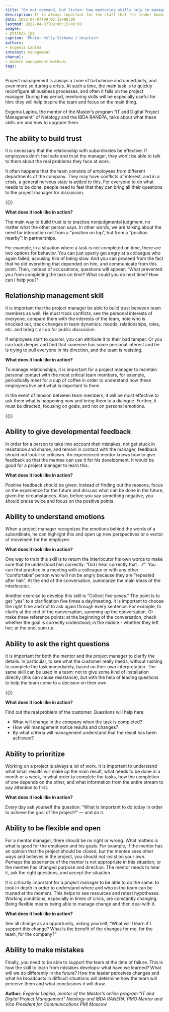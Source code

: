 ```yaml
---
title: "Do not command, but listen: how mentoring skills help in management"
description: It is always important for the staff that the leader knows how to rally the team. However, in a period of general instability, such skills become critical. What skills will save the company from nervous squabbles? Evgeniya Lapina (Netology) reports
date: 2022-04-07T09:00:15+08:00
lastmod: 2022-04-07T09:00:15+08:00
images:
- pUti02x.jpg
caption: 'Photo: Kelly Sikkema / Unsplash'
authors:
- Evgenia Lapina
interest: management
channel: 
- modern management methods
tags: 
---
```


Project management is always a zone of turbulence and uncertainty, and even more so during a crisis. At such a time, the main task is to quickly reconfigure all business processes, and often it falls on the project manager. During this period, mentoring skills will be especially useful for him: they will help inspire the team and focus on the main thing.

Evgenia Lapina, the mentor of the Master’s program “IT and Digital Project Management” of Netology and the IBDA RANEPA, talks about what these skills are and how to upgrade them.

The ability to build trust
--------------------------

It is necessary that the relationship with subordinates be effective. If employees don't feel safe and trust the manager, they won't be able to talk to them about the real problems they face at work.

It often happens that the team consists of employees from different departments of the company. They may have conflicts of interest, and in a crisis, a general nervous state is added to this. For everyone to do what needs to be done, people need to feel that they can bring all their questions to the project manager for discussion.  

{{<ads>}}

**What does it look like in action?**

The main way to build trust is to practice nonjudgmental judgment, no matter what the other person says. In other words, we are talking about the need for interaction not from a “position on top”, but from a “position nearby”: in partnerships.

For example, in a situation where a task is not completed on time, there are two options for behavior. You can just openly get angry at a colleague who again failed, accusing him of being slow. And you can proceed from the fact that he did everything that depended on him, and communicate from this point. Then, instead of accusations, questions will appear: “What prevented you from completing the task on time? What could you do next time? How can I help you?"

Relationship management skill
-----------------------------

It is important that the project manager be able to build trust between team members as well. He must track conflicts, see the personal interests of everyone, compare them with the interests of the team, note who is knocked out, track changes in team dynamics: moods, relationships, roles, etc. and bring it all up for public discussion.  
  
If employees start to quarrel, you can attribute it to their bad temper. Or you can look deeper and find that someone has some personal interest and he is trying to pull everyone in his direction, and the team is resisting.

**What does it look like in action?**

To manage relationships, it is important for a project manager to maintain personal contact with the most critical team members, for example, periodically meet for a cup of coffee in order to understand how these employees live and what is important to them.  
  
In the event of tension between team members, it will be most effective to ask them what is happening now and bring them to a dialogue. Further, it must be directed, focusing on goals, and not on personal emotions.

{{<ads>}}

Ability to give developmental feedback
--------------------------------------

In order for a person to take into account their mistakes, not get stuck in resistance and shame, and remain in contact with the manager, feedback should not look like criticism. An experienced mentor knows how to give feedback so that the mentee can use it for his development. It would be good for a project manager to learn this.

**What does it look like in action?**

Positive feedback should be given: instead of finding out the reasons, focus on the experience for the future and discuss what can be done in the future, given the circumstances. Also, before you say something negative, you should praise twice and focus on the positive points.

Ability to understand emotions
------------------------------

When a project manager recognizes the emotions behind the words of a subordinate, he can highlight this and open up new perspectives or a vector of movement for the employee.

**What does it look like in action?**

One way to train this skill is to return the interlocutor his own words to make sure that he understood him correctly: “Did I hear correctly that ...?”. You can first practice in a meeting with a colleague or with any other “comfortable” person who will not be angry because they are “repeated after him”. At the end of the conversation, summarize the main ideas of the interlocutor.  
  
Another exercise to develop this skill is "Collect five yeses." The point is to get “yes” to a clarification five times a day/meeting. It is important to choose the right time and not to ask again through every sentence. For example, to clarify at the end of the conversation, summing up the conversation. Or make three reference points: at the beginning of the conversation, check whether the goal is correctly understood; in the middle - whether they left her; at the end, sum up.

Ability to ask the right questions
----------------------------------

It is important for both the mentor and the project manager to clarify the details. In particular, to see what the customer really needs, without rushing to complete the task immediately, based on their own interpretation. The same skill can be used in a team: not to give some kind of installation directly (this can cause resistance), but with the help of leading questions to help the team come to a decision on their own.

{{<ads>}}

**What does it look like in action?**

Find out the real problem of the customer. Questions will help here:

*   What will change in the company when the task is completed?
*   How will management notice results and changes?
*   By what criteria will management understand that the result has been achieved?

Ability to prioritize
---------------------

Working on a project is always a lot of work. It is important to understand what small results will make up the main result, what needs to be done in a month or a week, in what order to complete the tasks, how the completion of one depends on the other, and what information from the entire stream to pay attention to first.  
  
**What does it look like in action?**

Every day ask yourself the question: “What is important to do today in order to achieve the goal of the project?” — and do it.

Ability to be flexible and open
-------------------------------

For a mentor manager, there should be no right or wrong. What matters is what is good for the employee and his goals. For example, if the mentor has an opinion that the project should be closed, but the mentee sees other ways and believes in the project, you should not insist on your own. Perhaps the experience of the mentor is not appropriate in this situation, or the mentee has changed purpose and direction. The mentor needs to hear it, ask the right questions, and accept the situation.  
  
It is critically important for a project manager to be able to do the same: to look in depth in order to understand where and who in the team can be trusted at the moment. This helps to see resources and retest hypotheses. Working conditions, especially in times of crisis, are constantly changing. Being flexible means being able to manage change and then deal with it.

**What does it look like in action?**

See all change as an opportunity, asking yourself, “What will I learn if I support this change? What is the benefit of the changes for me, for the team, for the company?”

Ability to make mistakes
------------------------

Finally, you need to be able to support the team at the time of failure. This is how the skill to learn from mistakes develops: what have we learned? What will we do differently in the future? How the leader perceives changes and what he broadcasts in difficult situations will determine how the team will perceive them and what conclusions it will draw.

**Author:** *Evgenia Lapina, mentor of the Master's online program "IT and Digital Project Management" Netology and IBDA RANEPA, PMO Mentor and Vice President for Communications PMI Moscow*